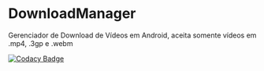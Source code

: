 # DownloadManager
Gerenciador de Download de Vídeos em Android, aceita somente vídeos em .mp4, .3gp e .webm

[![Codacy Badge](https://api.codacy.com/project/badge/Grade/2a9b7b284b824113bc22135e5b6b30c0)](https://www.codacy.com/app/PauloMello99/DownloadManager?utm_source=github.com&amp;utm_medium=referral&amp;utm_content=PauloMello99/DownloadManager&amp;utm_campaign=Badge_Grade)

